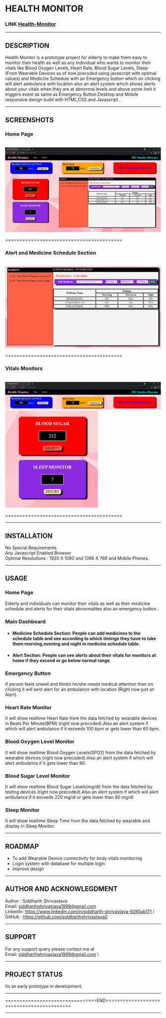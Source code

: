 # HEALTH MONITOR
### LINK [Health-Monitor](https://siddharthshrivastava0.github.io/Health-Monitor)
---
## DESCRIPTION
Health Monitor is a prototype project for elderly to make them easy to monitor their health as well as any individual who wants to monitor their vitals like Blood Oxygen Levels, Heart Rate, Blood Sugar Levels, Sleep (From Wearable Devices as of now precoded using javascript with optimal values) and Medicine Schedule with an Emergency button which on clicking will alert ambulance with location also an alert system which shows alerts about your vitals when they are at abnormal levels and above some limit it triggers event as same as Emergency Button.Desktop and Mobile responsive design build with HTML,CSS and Javascript .

---
## SCREENSHOTS
### Home Page 
\
![Home](./Screenshots/home-desktop.png)

=========================================

### Alert and Medicine Schedule Section
\
![Main-Dashboard](Screenshots/main-dashboard.png)

=========================================
### Vitals Monitors
\
![Top-Monitors](Screenshots/top-monitors.png)
\
![Side-Monitors](Screenshots/side-monitors.png)

=========================================

---
## INSTALLATION
No Special Requirements \
Any Javascript Enabled Browser \
Optimal Resolutions : 1920 X 1080 and 1366 X 768 and Mobile Phones.

---
## USAGE
### Home Page
Elderly and individuals can monitor their vitals as well as their medicine schedule and alerts for their vitals abnormalites also an emergency button .
### Main Dashboard
* #### Medicine Schedule Section: People can add medicines to the schedule table and see according to which timings they have to take them morning,evening and night in medicine schedule table.
* #### Alert Section: People can see alerts about their vitals for monitors at home if they exceed or go below normal range.
### Emergency Button
If person feels unwell and thinks he/she needs medical attention then on clicking it will sent alert for an ambulance with location (Right now just an Alert).
### Heart Rate Monitor
It will show realtime Heart Rate from the data fetched by wearable devices in Beats Per Minute(BPM) (right now precoded).Also an alert system if which will alert ambulance if it exceeds 100 bpm or gets lower than 60 bpm.

### Blood Oxygen Level Monitor
It will show realtime Blood Oxygen Levels(SPO2) from the data fetched by wearable devices (right now precoded).Also an alert system if which will alert ambulance if it gets lower than 90.
### Blood Sugar Level Monitor
It will show realtime Blood Sugar Levels(mg/dl) from the data fetched by testing devices (right now precoded).Also an alert system if which will alert ambulance if it exceeds 220 mg/dl or gets lower than 90 mg/dl.
### Sleep Monitor
It will show realtime Sleep Time from the data fetched by wearable and display in Sleep Monitor.

---

## ROADMAP
* To add Wearable Device connectivity for body vitals monitoring 
* Login system with database for multiple login
* Improve design 
---
## AUTHOR AND ACKNOWLEGDMENT

Author : Siddharth Shrivastava \
Email: siddharthshrivastava1999@gmail.com \
LinkedIn: https://www.linkedin.com/in/siddharth-shrivastava-9265ab171 /
GitHub : https://github.com/siddharthshrivastava0 

---

## SUPPORT
For any support query please contact me at \
Email: siddharthshrivastava1999@gmail.com \


---
## PROJECT STATUS
Its an early prototype in development.

---

================================END==========================================

---

